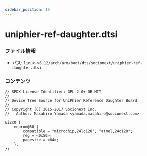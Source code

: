 ```yaml
---
sidebar_position: 19
---
```

# uniphier-ref-daughter.dtsi

### ファイル情報

- パス: `linux-v6.12/arch/arm/boot/dts/socionext/uniphier-ref-daughter.dtsi`

### コンテンツ

```dtsi
// SPDX-License-Identifier: GPL-2.0+ OR MIT
//
// Device Tree Source for UniPhier Reference Daughter Board
//
// Copyright (C) 2015-2017 Socionext Inc.
//   Author: Masahiro Yamada <yamada.masahiro@socionext.com>

&i2c0 {
	eeprom@50 {
		compatible = "microchip,24lc128", "atmel,24c128";
		reg = <0x50>;
		pagesize = <64>;
	};
};

```
